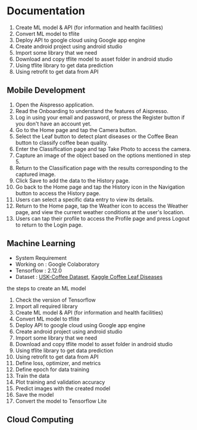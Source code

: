 # Documentation

1. Create ML model &  API  (for information and health facilities)
2. Convert ML model to tflite
3. Deploy API to google cloud using Google app engine
4. Create android project using android studio
5. Import some library that we need
6. Download and copy tflite model to asset folder in android studio
7. Using tflite library to get data prediction
8. Using retrofit to get data from API

## Mobile Development

1.	Open the Aispresso application.
2.	Read the Onboarding to understand the features of Aispresso.
3.	Log in using your email and password, or press the Register button if you don't have an account yet.
4.	Go to the Home page and tap the Camera button.
5.	Select the Leaf button to detect plant diseases or the Coffee Bean button to classify coffee bean quality.
6.	Enter the Classification page and tap Take Photo to access the camera.
7.	Capture an image of the object based on the options mentioned in step 5.
8.	Return to the Classification page with the results corresponding to the captured image.
9.	Click Save to add the data to the History page.
10.	Go back to the Home page and tap the History icon in the Navigation button to access the History page.
11.	Users can select a specific data entry to view its details.
12.	Return to the Home page, tap the Weather icon to access the Weather page, and view the current weather conditions at the user's location.
13.	Users can tap their profile to access the Profile page and press Logout to return to the Login page.


## Machine Learning

- System Requirement
- Working on : Google Colaboratory
- Tensorflow : 2.12.0
- Dataset : [USK-Coffee Dataset](https://comvis.unsyiah.ac.id/usk-coffee), [Kaggle Coffee Leaf Diseases](https://www.kaggle.com/datasets/badasstechie/coffee-leaf-diseases)

the steps to create an ML model
1.	Check the version of Tensorflow
2.	Import all required library
3.	Create ML model &  API  (for information and health facilities)
4.  Convert ML model to tflite
5.	Deploy API to google cloud using Google app engine
6.	Create android project using android studio
7.	Import some library that we need
8.	Download and copy tflite model to asset folder in android studio
9.	Using tflite library to get data prediction
10.	Using retrofit to get data from API
11.	Define loss, optimizer, and metrics
12.	Define epoch for data training
13.	Train the data
14.	Plot training and validation accuracy
15.	Predict images with the created model
16.	Save the model
17.	Convert the model to Tensorflow Lite


## Cloud Computing
